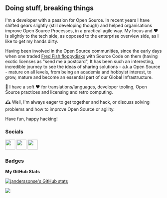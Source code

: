 Doing stuff, breaking things
--------------------------------

I'm a developer with a passion for Open Source. In recent years I have shifted gears slightly (still developing though) and helped organisations improve Open Source Processes, in a practical agile way. My focus and :heart: is slightly to the tech side, as opposed to the enterprise overview side, as I like to get my hands dirty. 

Having been involved in the Open Source communities, since the early days when one traded [Fred Fish floppydisks](https://en.wikipedia.org/wiki/Fred_Fish) with Source Code on them (having exotic licenses as "send me a postcard", It has been such an interesting, incredible journey to see the ideas of sharing solutions - a.k.a Open Source - mature on all levels, from being an academia and hobbyist interest, to grow, mature and become an essential part of our Global Infrastructure. 

🌱 I have a soft ❤️ for translations/languages, developer tooling, Open Source practices and licensing and retro computing.

🕰️ Well, I'm always eager to get together and hack, or discuss solving problems and how to improve Open Source or agility. 

Have fun, happy hacking!
             

### Socials
                  
<p align="left"> <a href="https://www.dev.to/janderssonse" target="_blank" rel="noreferrer"><img src="https://raw.githubusercontent.com/danielcranney/readme-generator/main/public/icons/socials/devdotto.svg" width="32" height="32" /></a> <a href="https://www.github.com/janderssonse" target="_blank" rel="noreferrer"><img src="https://raw.githubusercontent.com/danielcranney/readme-generator/main/public/icons/socials/github.svg" width="32" height="32" /></a> <a href="https://www.stackoverflow.com/users/beamie" target="_blank" rel="noreferrer"><img src="https://raw.githubusercontent.com/danielcranney/readme-generator/main/public/icons/socials/stackoverflow.svg" width="32" height="32" /></a></p>

### Badges

<b>My GitHub Stats</b>

<a href="http://www.github.com/janderssonse"><img src="https://github-readme-stats.vercel.app/api?username=janderssonse&show_icons=true&hide=&count_private=true&title_color=0891b2&text_color=ffffff&icon_color=0891b2&bg_color=1c1917&hide_border=true&show_icons=true" alt="janderssonse's GitHub stats" /></a>

<a href="http://www.github.com/janderssonse"><img src="https://github-readme-streak-stats.herokuapp.com/?user=janderssonse&stroke=ffffff&background=1c1917&ring=0891b2&fire=0891b2&currStreakNum=ffffff&currStreakLabel=0891b2&sideNums=ffffff&sideLabels=ffffff&dates=ffffff&hide_border=true" /></a>


<div width="100%" align="center"></div><br /><br /><br /><br /><br /><br /><br />

